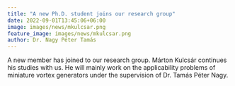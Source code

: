 ```yaml
---
title: "A new Ph.D. student joins our research group"
date: 2022-09-01T13:45:06+06:00
image: images/news/mkulcsar.png
feature_image: images/news/mkulcsar.png
author: Dr. Nagy Péter Tamás
---
```


A new member has joined to our research group. Márton Kulcsár continues his studies with us. He will mainly work on the applicability problems of miniature vortex generators under the supervision of Dr. Tamás Péter Nagy.



